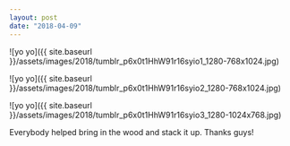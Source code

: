 ```yaml
---
layout: post
date: "2018-04-09"
---
```


![yo yo]({{ site.baseurl }}/assets/images/2018/tumblr_p6x0t1HhW91r16syio1_1280-768x1024.jpg)

![yo yo]({{ site.baseurl }}/assets/images/2018/tumblr_p6x0t1HhW91r16syio2_1280-768x1024.jpg)

![yo yo]({{ site.baseurl }}/assets/images/2018/tumblr_p6x0t1HhW91r16syio3_1280-1024x768.jpg)

Everybody helped bring in the wood and stack it up. Thanks guys!
